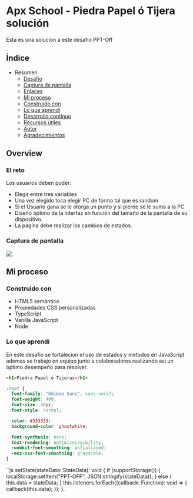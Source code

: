 # Apx School - Piedra Papel ó Tijera solución

Esta es una solucion a este desafio PPT-Off

## Índice

- Resumen
  - [Desafio](#desafio)
  - [Captura de pantalla](#captura-de-pantalla)
  - [Enlaces](#https://preeminent-squirrel-24c83e.netlify.app)
  - [Mi proceso](#miproceso)
  - [Construido con](#JavaScript-HTML-CSS-TypeScript)
  - [Lo que aprendí](#Uso-de-TypeScript-LocalStorage-Manejo-de-eventos-Manejo-de-Estados)
  - [Desarrollo continuo](#Juego-Off-Line)
  - [Recursos útiles](#Vite-Project)
  - [Autor](#https://github.com/dashboard)
  - [Agradecimientos](#https://github.com/MendiolaSergioluis)


## Overview

### El reto

Los usuarios deben poder:

- Elegir entre tres variables
- Una vez elegido toca elegir PC de forma tal que es random
- Si el Usuario gana se le otorga un punto y si pierde se le suma a la PC
- Diseño óptimo de la interfaz en función del tamaño de la pantalla de su dispositivo.
- La pagína debe realizar los cambios de estados.

### Captura de pantalla

![](../ScreenShot)



## Mi proceso


### Construido con

- HTML5 semántico
- Propiedades CSS personalizadas
- TypeScript
- Vanilla JavaScript
- Node

### Lo que aprendí

En este desafio se fortalecion el uso de estados y metodos en JavaScript ademas se trabajo en equipo junto a colaboradores realizando asi un optimo desempeño para resolver.

```html
<h1>Piedra Papel ó Tijeras</h1>
```
```css
:root {
  font-family: "Odibee Sans", sans-serif;
  font-weight: 400;
  font-size: 40px;
  font-style: normal;

  color: #333333;
  background-color: ghostwhite;

  font-synthesis: none;
  text-rendering: optimizeLegibility;
  -webkit-font-smoothing: antialiased;
  -moz-osx-font-smoothing: grayscale;
}
```
``js
setState(stateData: StateData): void {
    if (supportStorage()) {
      localStorage.setItem("PPT-OFF", JSON.stringify(stateData));
    } else {
      this.data = stateData;
    }
    this.listeners.forEach((callback: Function): void => {
      callback(this.data);
    });
  },
```
